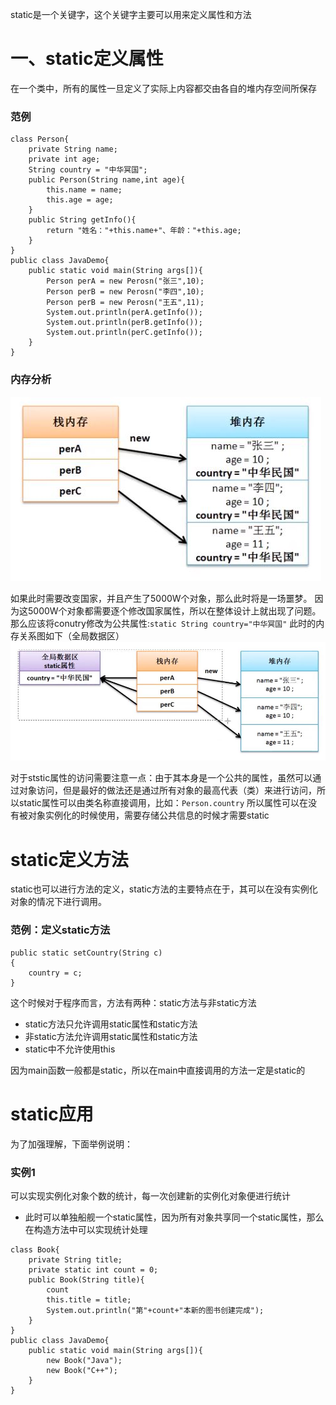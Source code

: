 static是一个关键字，这个关键字主要可以用来定义属性和方法
# 一、static定义属性
在一个类中，所有的属性一旦定义了实际上内容都交由各自的堆内存空间所保存

### 范例
```
class Person{
	private String name;
    private int age;
    String country = "中华冥国";
    public Person(String name,int age){
    	this.name = name;
        this.age = age;
    }
    public String getInfo(){
    	return "姓名："+this.name+"、年龄："+this.age;
    }
}
public class JavaDemo{
	public static void main(String args[]){
    	Person perA = new Perosn("张三",10);
        Person perB = new Perosn("李四",10);
        Person perB = new Perosn("王五",11);
        System.out.println(perA.getInfo());
        System.out.println(perB.getInfo());
        System.out.println(perC.getInfo());
    }
}
```
### 内存分析
![static分析](https://github.com/zihaopang/Backen-develope/blob/master/pics/Java/Java%E5%9F%BA%E7%A1%80/9.static%E5%88%86%E6%9E%90.JPG)

如果此时需要改变国家，并且产生了5000W个对象，那么此时将是一场噩梦。
因为这5000W个对象都需要逐个修改国家属性，所以在整体设计上就出现了问题。
那么应该将conutry修改为公共属性:`static String country="中华冥国"`
此时的内存关系图如下（全局数据区）
![static分析2](https://github.com/zihaopang/Backen-develope/blob/master/pics/Java/Java%E5%9F%BA%E7%A1%80/11.static%E5%88%86%E6%9E%902.JPG)

对于ststic属性的访问需要注意一点：由于其本身是一个公共的属性，虽然可以通过对象访问，但是最好的做法还是通过所有对象的最高代表（类）来进行访问，所以static属性可以由类名称直接调用，比如：`Person.country`
所以属性可以在没有被对象实例化的时候使用，需要存储公共信息的时候才需要static

# static定义方法
static也可以进行方法的定义，static方法的主要特点在于，其可以在没有实例化对象的情况下进行调用。
### 范例：定义static方法
```
public static setCountry(String c)
{
	country = c;
}
```
这个时候对于程序而言，方法有两种：static方法与非static方法
- static方法只允许调用static属性和static方法
- 非static方法允许调用static属性和static方法
- static中不允许使用this

因为main函数一般都是static，所以在main中直接调用的方法一定是static的

# static应用
为了加强理解，下面举例说明：
### 实例1
可以实现实例化对象个数的统计，每一次创建新的实例化对象便进行统计
- 此时可以单独船舰一个static属性，因为所有对象共享同一个static属性，那么在构造方法中可以实现统计处理
```
class Book{
	private String title;
    private static int count = 0;
    public Book(String title){
    	count
    	this.title = title;
        System.out.println("第"+count+"本新的图书创建完成");
    }
}
public class JavaDemo{
	public static void main(String args[]){
    	new Book("Java");
        new Book("C++");
    }
}
```
